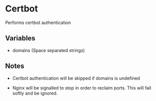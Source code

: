 # Certbot

Performs certbot authentication

## Variables

- domains (Space separated strings)

## Notes

- Certbot authentication will be skipped if domains is undefined

- Nginx will be signalled to stop in order to reclaim ports. This will fail softly and be ignored.

